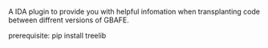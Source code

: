 A IDA plugin to provide you with helpful infomation when transplanting code between diffrent versions of GBAFE.

prerequisite:
	pip install treelib
